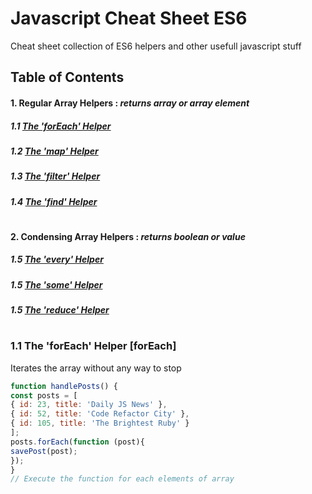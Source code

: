 # Javascript Cheat Sheet ES6
Cheat sheet collection of ES6 helpers and other usefull javascript stuff

## Table of Contents
#### 1. Regular Array Helpers : *returns array or array element*
##### 1.1 [The 'forEach' Helper](#forEach)
##### 1.2 [The 'map' Helper](#map)
##### 1.3 [The 'filter' Helper](#filter)
##### 1.4 [The 'find' Helper](#find)
#
#### 2. Condensing Array Helpers : *returns boolean or value*
##### 1.5 [The 'every' Helper](#every)
##### 1.5 [The 'some' Helper](#some)
##### 1.5 [The 'reduce' Helper](#reduce)
#
#
#
<a name="forEach"></a>
### 1.1 The 'forEach' Helper [forEach]
Iterates the array without any way to stop
```javascript
function handlePosts() {
const posts = [
{ id: 23, title: 'Daily JS News' },
{ id: 52, title: 'Code Refactor City' },
{ id: 105, title: 'The Brightest Ruby' }
];
posts.forEach(function (post){
savePost(post);
});
}
// Execute the function for each elements of array
```

